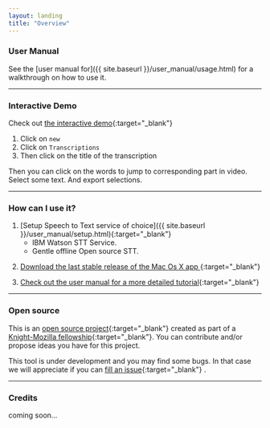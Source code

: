 ```yaml
---
layout: landing
title: "Overview"
---
```


<!-- ## autoEdit 2 <small>Text based video editing </small> -->

<!-- 
### How does it work?

A desktop app for OS X that given a video or audio file, returns a transcription using third party STT(Speech To Text) service and allows you select text you want to include in your video sequence. 

1. **Upload** a video or audio
2. **Interact** with the transcription 
3. **Select** text from the transcription (automatically generated by the speech-to-text API)
5. **Export** video text selections as a video sequence <a  data-toggle="popover" title="{{site.definitions.edl.title}}" data-content="{{site.definitions.edl.description}}" data-placement="top">EDL</a>
6. **reconnect** the EDL video sequence in video editing software of choice 
7. **Done**. Continue editing or export video.



<img src="{{ site.baseurl }}/img/tutorial/0_diagram.png" class="sixtypercent" alt="Overview diagram">
 -->
<!-- use diagram from blog post -->



### User Manual  
See the [user manual for]({{ site.baseurl }}/user_manual/usage.html) for a walkthrough on how to use it.

---

### Interactive Demo 

Check out [the interactive demo]({{site.demo}}){:target="_blank"} 

1. Click on `new`
2. Click on `Transcriptions`
3. Then click on the title of the transcription

Then you can click on the words to jump to corresponding part in video. Select some text. And export selections.
<!-- 
<img src="{{ site.baseurl }}/img/gif/3_transcription.gif" class="sixtypercent" alt="Interactive demo"> -->

---

### How can I use it?

1. [Setup Speech to Text service of choice]({{ site.baseurl }}/user_manual/setup.html){:target="_blank"} 
	-  IBM Watson STT Service.
	-  Gentle offline Open source STT.
<!-- find bluemix tutorial on IBM site -->
2. [Download the last stable release of the Mac Os X app ]({{site.download}}){:target="_blank"}    
<!--  -->
3. [Check out the user manual for a more detailed tutorial]({{site.baseurl}}/user_manual/usage.html){:target="_blank"}   

---

### Open source 

This is an [open source project]({{site.github}}){:target="_blank"} 
created as part of a [Knight-Mozilla fellowship](https://opennews.org/what/fellowships/){:target="_blank"}. You can contribute and/or propose ideas you have for this project. 

This tool is under development and you may find some bugs. In that case we will appreciate if you can [fill an issue](https://github.com/OpenNewsLabs/autoEdit_2/issues){:target="_blank"} .

---

### Credits 

coming soon...